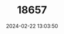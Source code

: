 ---
title: "18657"
category: "Pteralopex atrata"
draft: false
date: 2024-02-22 13:03:50
languages:
  English: ["Cusp-toothed Flying Fox", "Cusp-toothed Fruit Bat", "Cusp-toothed Monkey-faced Bat", "Guadalcanal Monkey-faced Bat"]
---